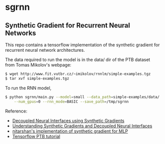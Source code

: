 # sgrnn

## Synthetic Gradient for Recurrent Neural Networks


This repo contains a tensorflow implementation of the synthetic gradient for
recurrent neural network architectures.


The data required to run the model is in the data/ dir of the
PTB dataset from Tomas Mikolov's webpage:
```bash
$ wget http://www.fit.vutbr.cz/~imikolov/rnnlm/simple-examples.tgz
$ tar xvf simple-examples.tgz
```

To run the RNN model,
```bash
$ python sgrnn/main.py --model=small --data_path=simple-examples/data/ \
    --num_gpus=0 --rnn_mode=BASIC --save_path=/tmp/sgrnn
```

Reference:
- [Decoupled Neural Interfaces using Synthetic Gradients](https://arxiv.org/abs/1608.05343) 
- [Understanding Synthetic Gradients and Decoupled Neural Interfaces](https://arxiv.org/abs/1703.00522)
- [nitarshan's implementation of synthetic gradient for MLP](https://github.com/nitarshan/decoupled-neural-interfaces)
- [Tensorflow PTB tutorial](https://github.com/tensorflow/models/tree/master/tutorials/rnn/ptb)